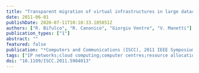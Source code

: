 ```yaml
---
title: "Transparent migration of virtual infrastructures in large datacenters for Cloud computing"
date: 2011-06-01
publishDate: 2020-07-11T10:18:33.105851Z
authors: ["R. Bifulco", "R. Canonico", "Giorgio Ventre", "V. Manetti"]
publication_types: ["1"]
abstract: ""
featured: false
publication: "*Computers and Communications (ISCC), 2011 IEEE Symposium on*"
tags: ["IP networks;cloud computing;computer centres;resource allocation;virtual machines;IP subnet;NAT rules;cloud computing;cloud-enabled datacenter;datacenter networking infrastructure;energy consumption reduction;large datacenter;large-scale datacenter;load balancing;network address translation;network devices;network infrastructure splitting;networking stack;platform virtualization technology;redundant multitiered architecture;transparent migration;virtual infrastructure;virtual machines;Home automation;IP networks;Mobile communication;Servers;Software;Switches;Virtual machining;Cloud Computing;datacenter management;network virtualization"]
doi: "10.1109/ISCC.2011.5984013"
---
```


